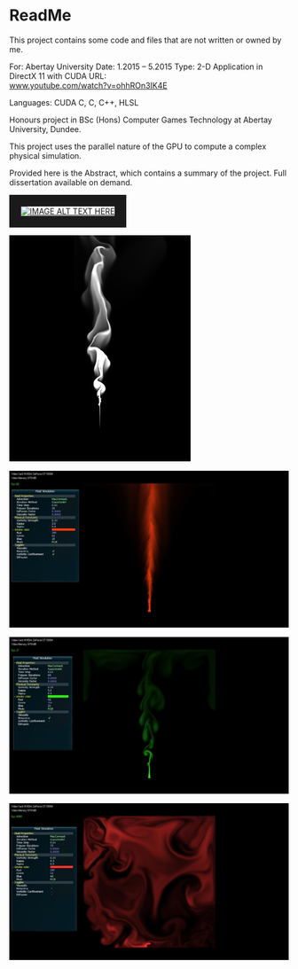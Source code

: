 # ReadMe
This project contains some code and files that are not written or owned by me.

For:
	Abertay University
Date:
	1.2015 – 5.2015
Type:
	2-D Application in DirectX 11 with CUDA
URL:	
www.youtube.com/watch?v=ohhROn3IK4E

Languages:
	CUDA C, C, C++, HLSL

Honours project in BSc (Hons) Computer Games Technology at Abertay University, Dundee.

This project uses the parallel nature of the GPU to compute a complex physical simulation.

Provided here is the Abstract, which contains a summary of the project. Full dissertation available on demand.

<a href="http://www.youtube.com/watch?feature=player_embedded&v=ohhROn3IK4E
" target="_blank"><img src="http://img.youtube.com/vi/ohhROn3IK4E/2.jpg" 
alt="IMAGE ALT TEXT HERE" width="320" height="240" border="21" /></a>

![alt text](https://github.com/mrstayk/CUDA2DFluid/blob/master/readmeimg1.jpg "White Smoke")

![alt text](https://github.com/mrstayk/CUDA2DFluid/blob/master/readmeimg2.jpg "Vorticity confinement turned on")

![alt text](https://github.com/mrstayk/CUDA2DFluid/blob/master/readmeimg3.jpg "A larger number of Poisson iterations produce a more detailed fluid but this comes at a performance cost")

![alt text](https://github.com/mrstayk/CUDA2DFluid/blob/master/readmeimg4.jpg "Smoke with no buoyant force acting on it. It effectively acts as if gravity is switched off.")

